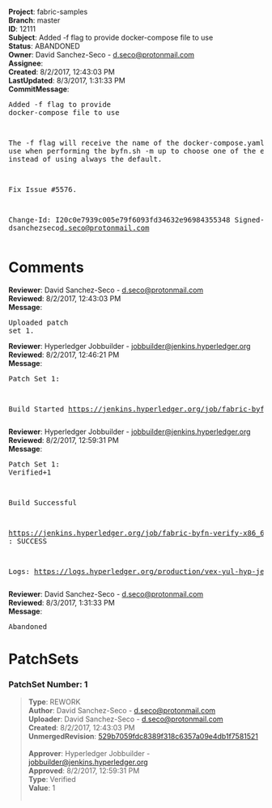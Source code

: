 <strong>Project</strong>: fabric-samples<br><strong>Branch</strong>: master<br><strong>ID</strong>: 12111<br><strong>Subject</strong>: Added -f flag to provide docker-compose file to use<br><strong>Status</strong>: ABANDONED<br><strong>Owner</strong>: David Sanchez-Seco - d.seco@protonmail.com<br><strong>Assignee</strong>:<br><strong>Created</strong>: 8/2/2017, 12:43:03 PM<br><strong>LastUpdated</strong>: 8/3/2017, 1:31:33 PM<br><strong>CommitMessage</strong>:<br><pre>Added -f flag to provide docker-compose file to use

The -f flag will receive the name of the docker-compose.yaml file to use
when performing the byfn.sh -m up to choose one of the examples instead
of using always the default.

Fix Issue #5576.

Change-Id: I20c0e7939c005e79f6093fd34632e96984355348
Signed-off-by: dsanchezseco<d.seco@protonmail.com>
</pre><h1>Comments</h1><strong>Reviewer</strong>: David Sanchez-Seco - d.seco@protonmail.com<br><strong>Reviewed</strong>: 8/2/2017, 12:43:03 PM<br><strong>Message</strong>: <pre>Uploaded patch set 1.</pre><strong>Reviewer</strong>: Hyperledger Jobbuilder - jobbuilder@jenkins.hyperledger.org<br><strong>Reviewed</strong>: 8/2/2017, 12:46:21 PM<br><strong>Message</strong>: <pre>Patch Set 1:

Build Started https://jenkins.hyperledger.org/job/fabric-byfn-verify-x86_64/8/</pre><strong>Reviewer</strong>: Hyperledger Jobbuilder - jobbuilder@jenkins.hyperledger.org<br><strong>Reviewed</strong>: 8/2/2017, 12:59:31 PM<br><strong>Message</strong>: <pre>Patch Set 1: Verified+1

Build Successful 

https://jenkins.hyperledger.org/job/fabric-byfn-verify-x86_64/8/ : SUCCESS

Logs: https://logs.hyperledger.org/production/vex-yul-hyp-jenkins-1/fabric-byfn-verify-x86_64/8</pre><strong>Reviewer</strong>: David Sanchez-Seco - d.seco@protonmail.com<br><strong>Reviewed</strong>: 8/3/2017, 1:31:33 PM<br><strong>Message</strong>: <pre>Abandoned</pre><h1>PatchSets</h1><h3>PatchSet Number: 1</h3><blockquote><strong>Type</strong>: REWORK<br><strong>Author</strong>: David Sanchez-Seco - d.seco@protonmail.com<br><strong>Uploader</strong>: David Sanchez-Seco - d.seco@protonmail.com<br><strong>Created</strong>: 8/2/2017, 12:43:03 PM<br><strong>UnmergedRevision</strong>: [529b7059fdc8389f318c6357a09e4db1f7581521](https://github.com/hyperledger-gerrit-archive/fabric-samples/commit/529b7059fdc8389f318c6357a09e4db1f7581521)<br><br><strong>Approver</strong>: Hyperledger Jobbuilder - jobbuilder@jenkins.hyperledger.org<br><strong>Approved</strong>: 8/2/2017, 12:59:31 PM<br><strong>Type</strong>: Verified<br><strong>Value</strong>: 1<br><br></blockquote>